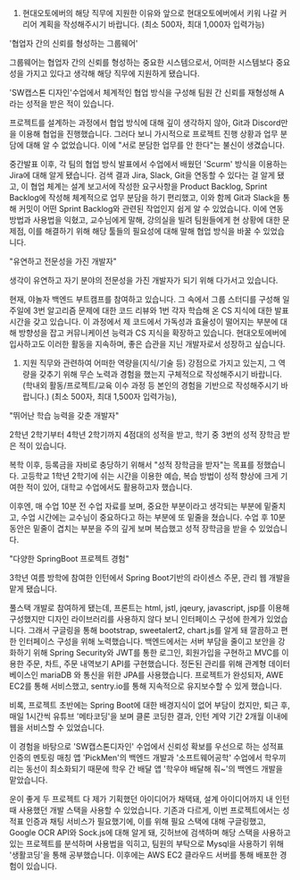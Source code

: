 1. 현대오토에버의 해당 직무에 지원한 이유와 앞으로 현대오토에버에서 키워 나갈 커리어 계획을 작성해주시기 바랍니다. (최소 500자, 최대 1,000자 입력가능)

'협업자 간의 신뢰를 형성하는 그룹웨어'

그룹웨어는 협업자 간의 신뢰를 형성하는 중요한 시스템으로서, 어떠한 시스템보다 중요성을 가지고 있다고 생각해 해당 직무에 지원하게 됐습니다.

'SW캡스톤 디자인'수업에서 체계적인 협업 방식을 구성해 팀원 간 신뢰를 재형성해 A라는 성적을 받은 적이 있습니다.

프로젝트를 설계하는 과정에서 협업 방식에 대해 깊이 생각하지 않아, Git과 Discord만을 이용해 협업을 진행했습니다. 그러다 보니 가시적으로 프로젝트 진행 상황과 업무 분담에 대해 알 수 없었습니다. 이에 "서로 분담한 업무를 안 한다"는 불신이 생겼습니다.

중간발표 이후, 각 팀의 협업 방식 발표에서 수업에서 배웠던 'Scurm' 방식을 이용하는 Jira에 대해 알게 됐습니다. 검색 결과 Jira, Slack, Git을 연동할 수 있다는 걸 알게 됐고, 이 협업 체계는 설계 보고서에 작성한 요구사항을 Product Backlog, Sprint Backlog에 작성해 체계적으로 업무 분담을 하기 편리했고, 이와 함께 Git과 Slack을 통해 커밋이 어떤 Sprint Backlog와 관련된 작업인지 쉽게 알 수 있었습니다. 이에 연동 방법과 사용법을 익혔고, 교수님에게 말해, 강의실을 빌려 팀원들에게 현 상황에 대한 문제점, 이를 해결하기 위해 해당 툴들의 필요성에 대해 말해 협업 방식을 바꿀 수 있었습니다.

"유연하고 전문성을 가진 개발자"

생각이 유연하고 자기 분야의 전문성을 가진 개발자가 되기 위해 다가서고 있습니다.

현재, 야놀자 백엔드 부트캠프를 참여하고 있습니다. 그 속에서 그룹 스터디를 구성해 일주일에 3번 알고리즘 문제에 대한 코드 리뷰와 1번 각자 학습해 온 CS 지식에 대한 발표 시간을 갖고 있습니다. 이 과정에서 제 코드에서 가독성과 효율성이 떨어지는 부분에 대해 방향성을 잡고 커뮤니케이션 능력과 CS 지식을 확장하고 있습니다. 현대오토에버에 입사하고도 이러한 활동을 지속하며, 좋은 습관을 지닌 개발자로서 성장하고 싶습니다.

1. 지원 직무와 관련하여 어떠한 역량을(지식/기술 등) 강점으로 가지고 있는지, 그 역량을 갖추기 위해 무슨 노력과 경험을 했는지 구체적으로 작성해주시기 바랍니다. (학내외 활동/프로젝트/교육 이수 과정 등 본인의 경험을 기반으로 작성해주시기 바랍니다.) (최소 500자, 최대 1,500자 입력가능),

"뛰어난 학습 능력을 갖춘 개발자"

2학년 2학기부터 4학년 2학기까지 4점대의 성적을 받고, 학기 중 3번의 성적 장학금 받은 적이 있습니다.

복학 이후, 등록금을 자비로 충당하기 위해서 "성적 장학금을 받자"는 목표를 정했습니다. 고등학교 1학년 2학기에 쉬는 시간을 이용한 예습, 복습 방법이 성적 향상에 크게 기여한 적이 있어, 대학교 수업에서도 활용하고자 했습니다.

이후엔, 매 수업 10분 전 수업 자료를 보며, 중요한 부분이라고 생각되는 부분에 밑줄치고, 수업 시간에는 교수님이 중요하다고 하는 부분에 또 밑줄을 쳤습니다. 수업 후 10분 동안은 밑줄이 겹치는 부분을 주의 깊게 보며 복습했고 성적 장학금을 받을 수 있었습니다.

"다양한 SpringBoot 프로젝트 경험"

3학년 여름 방학에 참여한 인턴에서 Spring Boot기반의 라이센스 주문, 관리 웹 개발을 맡게 됐습니다.

풀스택 개발로 참여하게 됐는데, 프론트는 html, jstl, jqeury, javascript, jsp를 이용해 구성했지만 디자인 라이브러리를 사용하지 않다 보니 인터페이스 구성에 한계가 있었습니다. 그래서 구글링을 통해 bootstrap, sweetalert2, chart.js를 알게 돼 깔끔하고 편한 인터페이스 구성을 위해 노력했습니다. 백엔드에서는 서버 부담을 줄이고 보안을 강화하기 위해 Spring Security와 JWT를 통한 로그인, 회원가입을 구현하고 MVC를 이용한 주문, 차트, 주문 내역보기 API를 구현했습니다. 정돈된 관리를 위해 관계형 데이터베이스인 mariaDB 와 통신을 위한 JPA를 사용했습니다. 프로젝트가 완성되자, AWE EC2를 통해 서비스했고, sentry.io를 통해 지속적으로 유지보수할 수 있게 했습니다.

비록, 프로젝트 초반에는 Spring Boot에 대한 배경지식이 없어 부담이 컸지만, 퇴근 후, 매일 1시간씩 유튜브 '메타코딩'을 보며 클론 코딩한 결과, 인턴 계약 기간 2개월 이내에 웹을 서비스할 수 있었습니다.

이 경험을 바탕으로 'SW캡스톤디자인' 수업에서 신뢰성 확보를 우선으로 하는 성적표 인증의 멘토링 매칭 앱 'PickMen'의 백엔드 개발과 '소프트웨어공학' 수업에서 학우끼리는 동선이 최소화되기 때문에 학우 간 배달 앱 '학우야 배달해 줘~'의 백엔드 개발을 맡았습니다.

운이 좋게 두 프로젝트 다 제가 기획했던 아이디어가 채택돼, 설계 아이디어까지 내 인턴 때 사용했던 개발 스택을 사용할 수 있었습니다. 기존과 다르게, 이번 프로젝트에서는 성적표 인증과 채팅 서비스가 필요했기에, 이를 위해 필요 스택에 대해 구글링했고, Google OCR API와 Sock.js에 대해 알게 돼, 깃허브에 검색하며 해당 스택을 사용하고 있는 프로젝트를 분석하며 사용법을 익히고, 팀원의 부탁으로 Mysql을 사용하기 위해 '생활코딩'을 통해 공부했습니다. 이후에는 AWS EC2 클라우드 서버를 통해 배포한 경험이 있습니다.
